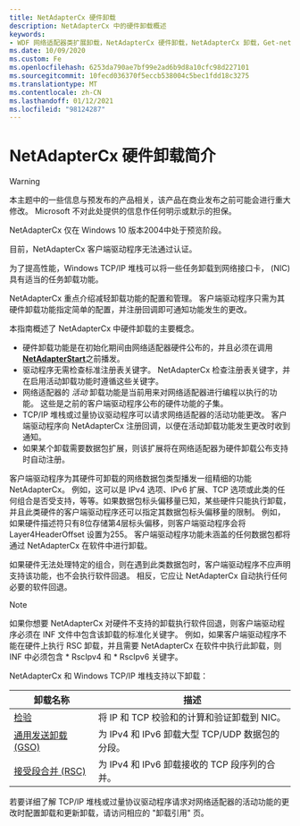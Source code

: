 ```yaml
---
title: NetAdapterCx 硬件卸载
description: NetAdapterCx 中的硬件卸载概述
keywords:
- WDF 网络适配器类扩展卸载，NetAdapterCx 硬件卸载，NetAdapterCx 卸载，Get-netadapter 卸载
ms.date: 10/09/2020
ms.custom: Fe
ms.openlocfilehash: 6253da790ae7bf99e2ad6b9d8a10cfc98d227101
ms.sourcegitcommit: 10fecd036370f5eccb538004c5bec1fdd18c3275
ms.translationtype: MT
ms.contentlocale: zh-CN
ms.lasthandoff: 01/12/2021
ms.locfileid: "98124287"
---
```

# <a name="introduction-to-netadaptercx-hardware-offloads"></a>NetAdapterCx 硬件卸载简介

> [!WARNING]
> 本主题中的一些信息与预发布的产品相关，该产品在商业发布之前可能会进行重大修改。 Microsoft 不对此处提供的信息作任何明示或默示的担保。
>
> NetAdapterCx 仅在 Windows 10 版本2004中处于预览阶段。
>
> 目前，NetAdapterCx 客户端驱动程序无法通过认证。

为了提高性能，Windows TCP/IP 堆栈可以将一些任务卸载到网络接口卡， (NIC) 具有适当的任务卸载功能。

NetAdapterCx 重点介绍减轻卸载功能的配置和管理。 客户端驱动程序只需为其硬件卸载功能指定简单的配置，并注册回调即可通知功能发生的更改。 

本指南概述了 NetAdapterCx 中硬件卸载的主要概念。

- 硬件卸载功能是在初始化期间由网络适配器硬件公布的，并且必须在调用 [**NetAdapterStart**](/windows-hardware/drivers/ddi/netadapter/nf-netadapter-netadapterstart)之前播发。
- 驱动程序无需检查标准注册表关键字。 NetAdapterCx 检查注册表关键字，并在启用活动卸载功能时遵循这些关键字。
- 网络适配器的 *活动* 卸载功能是当前用来对网络适配器进行编程以执行的功能。 这些是之前的客户端驱动程序公布的硬件功能的子集。
- TCP/IP 堆栈或过量协议驱动程序可以请求网络适配器的活动功能更改。 客户端驱动程序向 NetAdapterCx 注册回调，以便在活动卸载功能发生更改时收到通知。
- 如果某个卸载需要数据包扩展，则该扩展将在网络适配器为硬件卸载公布支持时自动注册。

客户端驱动程序为其硬件可卸载的网络数据包类型播发一组精细的功能 NetAdapterCx。 例如，这可以是 IPv4 选项、IPv6 扩展、TCP 选项或此类的任何组合是否受支持，等等。如果数据包标头偏移量已知，某些硬件只能执行卸载，并且此类硬件的客户端驱动程序还可以指定其数据包标头偏移量的限制。 例如，如果硬件描述符只有8位存储第4层标头偏移，则客户端驱动程序会将 Layer4HeaderOffset 设置为255。 客户端驱动程序功能未涵盖的任何数据包都将通过 NetAdapterCx 在软件中进行卸载。

如果硬件无法处理特定的组合，则在遇到此类数据包时，客户端驱动程序不应声明支持该功能，也不会执行软件回退。 相反，它应让 NetAdapterCx 自动执行任何必要的软件回退。

> [!NOTE]
> 如果你想要 NetAdapterCx 对硬件不支持的卸载执行软件回退，则客户端驱动程序必须在 INF 文件中包含该卸载的标准化关键字。 例如，如果客户端驱动程序不能在硬件上执行 RSC 卸载，并且需要 NetAdapterCx 在软件中执行此卸载，则 INF 中必须包含 * RscIpv4 和 * RscIpv6 关键字。

NetAdapterCx 和 Windows TCP/IP 堆栈支持以下卸载：

| 卸载名称 | 描述 |
| --- | --- |
| [检验](checksum-offload.md) | 将 IP 和 TCP 校验和的计算和验证卸载到 NIC。 |
| [通用发送卸载 (GSO) ](gso-offload.md) | 为 IPv4 和 IPv6 卸载大型 TCP/UDP 数据包的分段。 |
| [接受段合并 (RSC)](rsc-offload.md) | 为 IPv4 和 IPv6 卸载接收的 TCP 段序列的合并。 |

若要详细了解 TCP/IP 堆栈或过量协议驱动程序请求对网络适配器的活动功能的更改时配置卸载和更新卸载，请访问相应的 "卸载引用" 页。